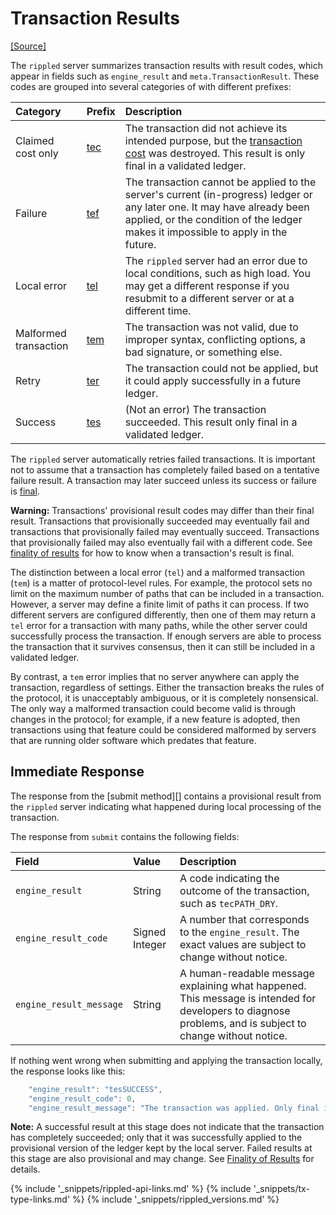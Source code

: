 # Transaction Results

[[Source]](https://github.com/ripple/rippled/blob/master/src/ripple/protocol/TER.h "Source")

The `rippled` server summarizes transaction results with result codes, which appear in fields such as `engine_result` and `meta.TransactionResult`. These codes are grouped into several categories of with different prefixes:

| Category              | Prefix                  | Description                |
|:----------------------|:------------------------|:---------------------------|
| Claimed cost only     | [tec](tec-codes.html)   | The transaction did not achieve its intended purpose, but the [transaction cost](transaction-cost.html) was destroyed. This result is only final in a validated ledger. |
| Failure               | [tef](tef-codes.html)   | The transaction cannot be applied to the server's current (in-progress) ledger or any later one. It may have already been applied, or the condition of the ledger makes it impossible to apply in the future. |
| Local error           | [tel](tel-codes.html)   | The `rippled` server had an error due to local conditions, such as high load. You may get a different response if you resubmit to a different server or at a different time. |
| Malformed transaction | [tem](tem-codes.html)   | The transaction was not valid, due to improper syntax, conflicting options, a bad signature, or something else. |
| Retry                 | [ter](ter-codes.html)   | The transaction could not be applied, but it could apply successfully in a future ledger. |
| Success               | [tes](tes-success.html) | (Not an error) The transaction succeeded. This result only final in a validated ledger. |

The `rippled` server automatically retries failed transactions. It is important not to assume that a transaction has completely failed based on a tentative failure result. A transaction may later succeed unless its success or failure is [final](finality-of-results.html).

**Warning:** Transactions' provisional result codes may differ than their final result. Transactions that provisionally succeeded may eventually fail and transactions that provisionally failed may eventually succeed. Transactions that provisionally failed may also eventually fail with a different code. See [finality of results](finality-of-results.html) for how to know when a transaction's result is final.

The distinction between a local error (`tel`) and a malformed transaction (`tem`) is a matter of protocol-level rules. For example, the protocol sets no limit on the maximum number of paths that can be included in a transaction. However, a server may define a finite limit of paths it can process. If two different servers are configured differently, then one of them may return a `tel` error for a transaction with many paths, while the other server could successfully process the transaction. If enough servers are able to process the transaction that it survives consensus, then it can still be included in a validated ledger.

By contrast, a `tem` error implies that no server anywhere can apply the transaction, regardless of settings. Either the transaction breaks the rules of the protocol, it is unacceptably ambiguous, or it is completely nonsensical. The only way a malformed transaction could become valid is through changes in the protocol; for example, if a new feature is adopted, then transactions using that feature could be considered malformed by servers that are running older software which predates that feature.


## Immediate Response

The response from the [submit method][] contains a provisional result from the `rippled` server indicating what happened during local processing of the transaction.

The response from `submit` contains the following fields:

| Field                   | Value          | Description                       |
|:------------------------|:---------------|:----------------------------------|
| `engine_result`         | String         | A code indicating the outcome of the transaction, such as `tecPATH_DRY`. |
| `engine_result_code`    | Signed Integer | A number that corresponds to the `engine_result`. The exact values are subject to change without notice. |
| `engine_result_message` | String         | A human-readable message explaining what happened. This message is intended for developers to diagnose problems, and is subject to change without notice. |

If nothing went wrong when submitting and applying the transaction locally, the response looks like this:

```js
    "engine_result": "tesSUCCESS",
    "engine_result_code": 0,
    "engine_result_message": "The transaction was applied. Only final in a validated ledger."
```

**Note:** A successful result at this stage does not indicate that the transaction has completely succeeded; only that it was successfully applied to the provisional version of the ledger kept by the local server. Failed results at this stage are also provisional and may change. See [Finality of Results](finality-of-results.html) for details.

<!--{# common link defs #}-->
{% include '_snippets/rippled-api-links.md' %}
{% include '_snippets/tx-type-links.md' %}
{% include '_snippets/rippled_versions.md' %}
